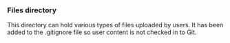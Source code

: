 ### Files directory

This directory can hold various types of files uploaded by users.  It has been added to the .gitignore file so user content is not checked in to Git.

